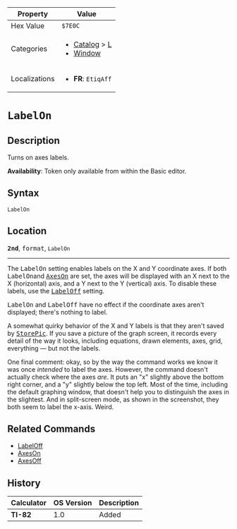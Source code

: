 | Property      | Value |
|---------------|-------|
| Hex Value     | `$7E0C`|
| Categories    | <ul><li>[Catalog](<../categories/Catalog.md>) > [L](<../categories/Catalog.md#L>)</li><li>[Window](<../categories/Window.md>)</li></ul> |
| Localizations | <ul><li><b>FR</b>: `EtiqAff`</li></ul> |

# `LabelOn`

## Description
Turns on axes labels.


<b>Availability</b>: Token only available from within the Basic editor.

## Syntax
`LabelOn`

## Location
<tt><kbd><b>2nd</b></kbd></tt>, <kbd>format</kbd>, `LabelOn`
<hr>

The <tt>LabelOn</tt> setting enables labels on the X and Y coordinate axes. If both <tt>LabelOn</tt>and <tt><a href="/axeson">AxesOn</a></tt> are set, the axes will be displayed with an X next to the X (horizontal) axis, and a Y next to the Y (vertical) axis. To disable these labels, use the <tt><a href="/labeloff">LabelOff</a></tt> setting.

<tt>LabelOn</tt> and <tt>LabelOff</tt> have no effect if the coordinate axes aren't displayed; there's nothing to label.

A somewhat quirky behavior of the X and Y labels is that they aren't saved by <tt><a href="/storepic">StorePic</a></tt>. If you save a picture of the graph screen, it records every detail of the way it looks, including equations, drawn elements, axes, grid, everything — but not the labels.

One final comment: okay, so by the way the command works we know it was once _intended_ to label the axes. However, the command doesn't actually check where the axes _are_. It puts an "x" slightly above the bottom right corner, and a "y" slightly below the top left. Most of the time, including the default graphing window, that doesn't help you to distinguish the axes in the slightest. And in split-screen mode, as shown in the screenshot, they both seem to label the x-axis. Weird.

## Related Commands

*   [LabelOff](/labeloff)
*   [AxesOn](/axeson)
*   [AxesOff](/axesoff)

## History
| Calculator | OS Version | Description |
|------------|------------|-------------|
| <b>TI-82</b> | 1.0 | Added |


